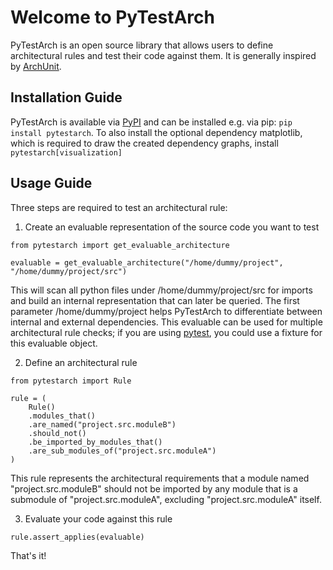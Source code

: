 # Welcome to PyTestArch

PyTestArch is an open source library that allows users to define architectural rules and test their code against them. It is 
generally inspired by [ArchUnit](https://www.archunit.org/).

## Installation Guide
PyTestArch is available via [PyPI](https://pypi.org/project/pytestarch/) and can be installed e.g. via pip: `pip install pytestarch`. To also install the
optional dependency matplotlib, which is required to draw the created dependency graphs, install `pytestarch[visualization]`

## Usage Guide
Three steps are required to test an architectural rule:

1) Create an evaluable representation of the source code you want to test

```
from pytestarch import get_evaluable_architecture

evaluable = get_evaluable_architecture("/home/dummy/project", "/home/dummy/project/src")
```
This will scan all python files under /home/dummy/project/src for imports and build an internal representation that can
later be queried. The first parameter /home/dummy/project helps PyTestArch to differentiate between internal and external 
dependencies. This evaluable can be used for multiple architectural rule checks; if you are using [pytest](https://docs.pytest.org/en/7.1.x/),
you could use a fixture for this evaluable object.

2) Define an architectural rule
```
from pytestarch import Rule

rule = (
    Rule() 
    .modules_that() 
    .are_named("project.src.moduleB") 
    .should_not() 
    .be_imported_by_modules_that() 
    .are_sub_modules_of("project.src.moduleA") 
)
```

This rule represents the architectural requirements that a module named "project.src.moduleB" should not be imported by any module
that is a submodule of "project.src.moduleA", excluding "project.src.moduleA" itself.

3) Evaluate your code against this rule

```
rule.assert_applies(evaluable)
```
That's it!
